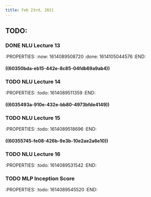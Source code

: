 ```yaml
---
title: Feb 23rd, 2021
---
```


## TODO:
### DONE NLU Lecture 13
:PROPERTIES:
:now: 1614089508720
:done: 1614105044576
:END:
#### ((60350bda-eb15-442e-8c85-04fdb69a9ab4))
### TODO NLU Lecture 14
:PROPERTIES:
:todo: 1614089511359
:END:
#### ((6035493a-910e-432e-bb80-4973bfde4149))
### TODO NLU Lecture 15
:PROPERTIES:
:todo: 1614089518696
:END:
#### ((60355745-fe08-426b-9e3b-10e2ae2a6e10))
### TODO NLU Lecture 16
:PROPERTIES:
:todo: 1614089531542
:END:
### TODO MLP Inception Score
:PROPERTIES:
:todo: 1614089545520
:END:
##
